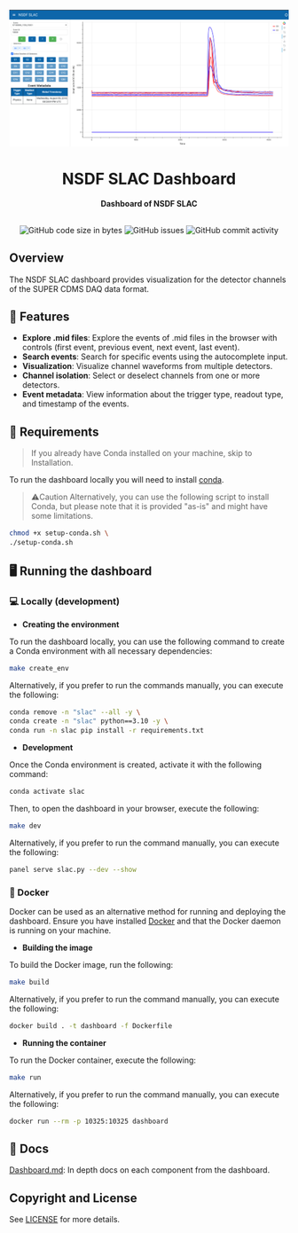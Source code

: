 ![Channel Dashboard](./assets/slacdashboard.png)

<div align="center">
  <h1>NSDF SLAC Dashboard</h1>
  <strong>Dashboard of NSDF SLAC</strong>
  <br>
</div>
<br>
<p align="center">
  <img src="https://img.shields.io/github/languages/code-size/nsdf-fabric/nsdf-slac/tree/staging" alt="GitHub code size in bytes">
  <a href="https://github.com/nsdf-fabric/nsdf-slac/issues" style="text-decoration:none;">
    <img src="https://img.shields.io/github/issues/nsdf-fabric/nsdf-slac" alt="GitHub issues">
  </a>
 <img src="https://img.shields.io/github/commit-activity/w/nsdf-fabric/nsdf-slac" alt="GitHub commit activity">
</p>

## Overview

The NSDF SLAC dashboard provides visualization for the detector channels of the SUPER CDMS DAQ data format.

## 🚀 Features

- **Explore .mid files**: Explore the events of .mid files in the browser with controls (first event, previous event, next event, last event).
- **Search events**: Search for specific events using the autocomplete input.
- **Visualization**: Visualize channel waveforms from multiple detectors.
- **Channel isolation**: Select or deselect channels from one or more detectors.
- **Event metadata**: View information about the trigger type, readout type, and timestamp of the events.

## 📄 Requirements

> If you already have Conda installed on your machine, skip to Installation.

To run the dashboard locally you will need to install [conda](https://docs.anaconda.com/miniconda/install/).

> ⚠️Caution
> Alternatively, you can use the following script to install Conda, but please note that it is provided "as-is" and might have some limitations.

```sh
chmod +x setup-conda.sh \
./setup-conda.sh
```

## 🖥️ Running the dashboard

### 💻 Locally (development)

- **Creating the environment**

To run the dashboard locally, you can use the following command to create a Conda environment with all necessary dependencies:

```sh
make create_env
```

Alternatively, if you prefer to run the commands manually, you can execute the following:

```sh
conda remove -n "slac" --all -y \
conda create -n "slac" python==3.10 -y \
conda run -n slac pip install -r requirements.txt
```

- **Development**

Once the Conda environment is created, activate it with the following command:

```sh
conda activate slac
```

Then, to open the dashboard in your browser, execute the following:

```sh
make dev
```

Alternatively, if you prefer to run the command manually, you can execute the following:

```sh
panel serve slac.py --dev --show
```

### 🐳 Docker

Docker can be used as an alternative method for running and deploying the dashboard. Ensure you have installed [Docker](https://www.docker.com/get-started/) and that the Docker daemon is running on your machine.

- **Building the image**

To build the Docker image, run the following:

```sh
make build
```

Alternatively, if you prefer to run the command manually, you can execute the following:

```sh
docker build . -t dashboard -f Dockerfile
```

- **Running the container**

To run the Docker container, execute the following:

```sh
make run
```

Alternatively, if you prefer to run the command manually, you can execute the following:

```sh
docker run --rm -p 10325:10325 dashboard
```

## 📝 Docs

[Dashboard.md](./docs/dashboard.md): In depth docs on each component from the dashboard.

## Copyright and License

See [LICENSE](./LICENSE) for more details.
